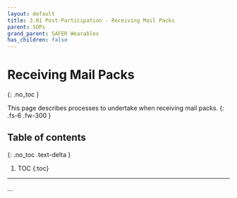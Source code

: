 ```yaml
---
layout: default
title: 3.01 Post-Participation - Receiving Mail Packs
parent: SOPs
grand_parent: SAFER Wearables
has_children: false
---
```


# Receiving Mail Packs
{: .no_toc }

This page describes processes to undertake when receiving mail packs.
{: .fs-6 .fw-300 }

## Table of contents
{: .no_toc .text-delta }

1. TOC
{:toc}

---

...
